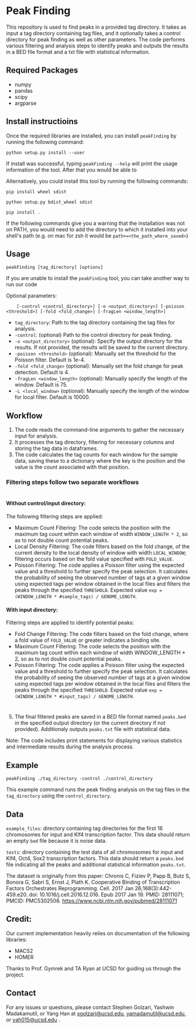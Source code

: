 # Peak Finding

This repository is used to find peaks in a provided tag directory. It takes as input a tag directory containing tag files, and it optionally takes a control directory for peak finding as well as other parameters. The code performs various filtering and analysis steps to identify peaks and outputs the results in a BED file format and a txt file with statistical information.

## Required Packages
* numpy
* pandas
* scipy
* argparse

## Install instructioins
Once the required libraries are installed, you can install `peakFinding` by running the following command:

`python setup.py install --user`

If install was successful, typing `peakFinding --help` will print the usage information of the tool. After that you would be able to

Alternatively, you could install this tool by running the following commands:

`pip install wheel sdist `

`python setup.py bdist_wheel sdist`

`pip install .`

If the following commands give you a warning that the installation was not on PATH, you would need to add the directory to which it installed into your shell's path (e.g. on mac for zsh it would be `path+=<the_path_where_saved>`)



## Usage

```
peakFinding [tag_directory] [options]
```

If you are unable to install the `peakFinding` tool, you can take another way to run our code


Optional parameters:
```
    [-control <control_directory>] [-o <output_directory>] [-poisson <threshold>] [-fold <fold_change>] [-fragLen <window_length>]
```

- `tag_directory`: Path to the tag directory containing the tag files for analysis.
- `-control`: (optional) Path to the control directory for peak finding.
- `-o <output_directory>` (optional): Specify the output directory for the results. If not provided, the results will be saved to the current directory.
- `-poisson <threshold>` (optional): Manually set the threshold for the Poisson filter. Default is 1e-4.
- `-fold <fold_change>` (optional): Manually set the fold change for peak detection. Default is 4.
- `-fragLen <window_length>` (optional): Manually specify the length of the window. Default is 75.
- `-L <local_window>` (optional): Manually specify the length of the window for local filter. Default is 10000.

## Workflow

1. The code reads the command-line arguments to gather the necessary input for analysis.
2. It processes the tag directory, filtering for necessary columns and storing the tag data in dataframes.
3. The code calculates the tag counts for each window for the sample data, saving these to a dictionary where the key is the position and the value is the count associated with that position.
### Filtering steps follow two separate workflows
#
#### **Without control/input directory**:


The following filtering steps are applied:
   - Maximum Count Filtering: The code selects the position with the maximum tag count within each window of width `WINDOW_LENGTH * 2`, so as to not double count potential peaks.
   - Local Density Filtering: The code filters based on the fold change, of the current density to the local density of window with width `LOCAL_WINDOW`; filtering occurs based on the fold value specified with `FOLD_VALUE`.
   - Poisson Filtering: The code applies a Poisson filter using the expected value and a threshold to further specify the peak selection. It calculates the probability of seeing the observed number of tags at a given window using expected tags per window obtained in the local files and filters the peaks through the specified `THRESHOLD`. Expected value `exp = (WINDOW_LENGTH * #sample_tags) / GENOME_LENGTH`. 
#### **With input directory**: 

Filtering steps are applied to identify potential peaks:
   - Fold Change Filtering: The code filters based on the fold change, where a fold value of `FOLD_VALUE` or greater indicates a binding site.
   - Maximum Count Filtering: The code selects the position with the maximum tag count within each window of width WINDOW_LENGTH * 2, so as to not double count potential peaks.
   - Poisson Filtering: The code applies a Poisson filter using the expected value and a threshold to further specify the peak selection. It calculates the probability of seeing the observed number of tags at a given window using expected tags per window obtained in the local files and filters the peaks through the specified `THRESHOLD`. Expected value `exp = (WINDOW_LENGTH * #input_tags) / GENOME_LENGTH`. 
#
5. The final filtered peaks are saved in a BED file format named `peaks.bed` in the specified output directory (or the current directory if not provided). Additionaly outputs `peaks.txt` file with statistical data.

Note: The code includes print statements for displaying various statistics and intermediate results during the analysis process.

## Example

```
peakFinding ./tag_directory -control ./control_directory
```

This example command runs the peak finding analysis on the tag files in the `tag_directory` using the `control_directory`. 

## Data

`example_files`: directory containing tag directories for the first 16 chromosomes for input and Klf4 transcription factor. This data should return an empty `bed` file because it is noise data.

`tests`: directory containing the test data of all chromosomes for input and Klf4, Oct4, Sox2 transcription factors. This data should return a `peaks.bed` file indicating all the peaks and additional statistical information `peaks.txt`.

The dataset is originally from this paper:
Chronis C, Fiziev P, Papp B, Butz S, Bonora G, Sabri S, Ernst J, Plath K. Cooperative Binding of Transcription Factors Orchestrates Reprogramming. Cell. 2017 Jan 26;168(3):442-459.e20. doi: 10.1016/j.cell.2016.12.016. Epub 2017 Jan 19. PMID: 28111071; PMCID: PMC5302508.
https://www.ncbi.nlm.nih.gov/pubmed/28111071

## Credit:
Our current implementation heavily relies on documentation of the following libraries:

- MACS2
- HOMER

Thanks to Prof. Gymrek and TA Ryan at UCSD for guiding us through the project.

## Contact

For any issues or questions, please contact Stephen Golzari, Yashwin Madakamutil, or Yang Han at sgolzari@ucsd.edu, yamadamutil@ucsd.edu, or yah015@ucsd.edu .
